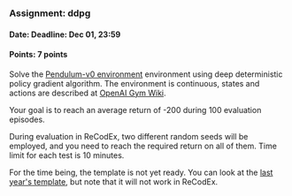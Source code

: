 ### Assignment: ddpg
#### Date: Deadline: Dec 01, 23:59
#### Points: 7 points

Solve the [Pendulum-v0 environment](https://gym.openai.com/envs/Pendulum-v0)
environment using deep deterministic policy gradient algorithm.
The environment is continuous, states and actions are described at
[OpenAI Gym Wiki](https://github.com/openai/gym/wiki/Pendulum-v0).

Your goal is to reach an average return of -200 during 100 evaluation episodes.

During evaluation in ReCodEx, two different random seeds will be employed, and
you need to reach the required return on all of them. Time limit for each test
is 10 minutes.

For the time being, the template is not yet ready. You can look at the
[last year's template](https://github.com/ufal/npfl122/tree/past-1920/labs/08/ddpg.py),
but note that it will not work in ReCodEx.

